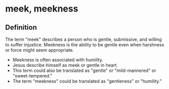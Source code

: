 # meek, meekness

## Definition

The term "meek" describes a person who is gentle, submissive, and willing to suffer injustice. Meekness is the ability to be gentle even when harshness or force might seem appropriate.

* Meekness is often associated with humility.
* Jesus describe himself as meek or gentle in heart.
* This term could also be translated as "gentle" or "mild-mannered" or "sweet-tempered."
* The term "meekness" could be translated as "gentleness" or "humility."